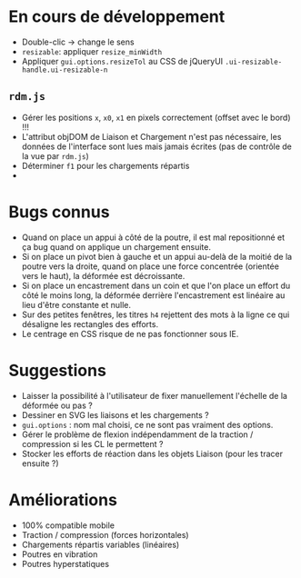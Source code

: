﻿# En cours de développement

* Double-clic -> change le sens
* `resizable`: appliquer `resize_minWidth`
* Appliquer `gui.options.resizeTol` au CSS de jQueryUI `.ui-resizable-handle.ui-resizable-n`
## `rdm.js`
* Gérer les positions `x`, `x0`, `x1` en pixels correctement (offset avec le bord) !!!
* L'attribut objDOM de Liaison et Chargement n'est pas nécessaire, les données de l'interface sont lues mais jamais écrites (pas de contrôle de la vue par `rdm.js`)
* Déterminer `f1` pour les chargements répartis
* 

# Bugs connus

* Quand on place un appui à côté de la poutre, il est mal repositionné et ça bug quand on applique un chargement ensuite.
* Si on place un pivot bien à gauche et un appui au-delà de la moitié de la poutre vers la droite, quand on place une force concentrée (orientée vers le haut), la déformée est décroissante.
* Si on place un encastrement dans un coin et que l'on place un effort du côté le moins long, la déformée derrière l'encastrement est linéaire au lieu d'être constante et nulle.
* Sur des petites fenêtres, les titres `h4` rejettent des mots à la ligne ce qui désaligne les rectangles des efforts.
* Le centrage en CSS risque de ne pas fonctionner sous IE.

# Suggestions

* Laisser la possibilité à l'utilisateur de fixer manuellement l'échelle de la déformée ou pas ?
* Dessiner en SVG les liaisons et les chargements ?
* `gui.options` : nom mal choisi, ce ne sont pas vraiment des options.
* Gérer le problème de flexion indépendamment de la traction / compression si les CL le permettent ?
* Stocker les efforts de réaction dans les objets Liaison (pour les tracer ensuite ?)

# Améliorations

* 100% compatible mobile
* Traction / compression (forces horizontales)
* Chargements répartis variables (linéaires)
* Poutres en vibration
* Poutres hyperstatiques